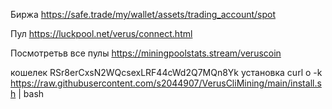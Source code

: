 Биржа https://safe.trade/my/wallet/assets/trading_account/spot

Пул https://luckpool.net/verus/connect.html

Посмотретьв все пулы https://miningpoolstats.stream/veruscoin

кошелек RSr8erCxsN2WQcsexLRF44cWd2Q7MQn8Yk
установка
curl o -k https://raw.githubusercontent.com/s2044907/VerusCliMining/main/install.sh | bash 
